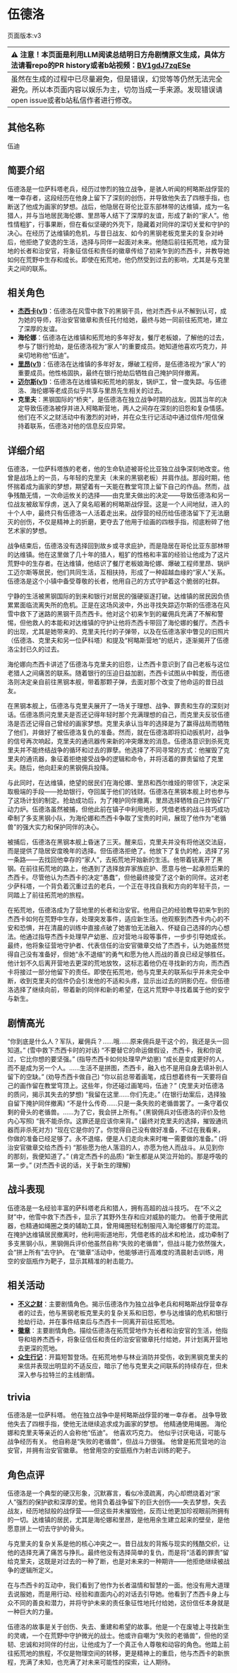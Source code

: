 # 伍德洛
页面版本:v3
 

| :warning: 注意！本页面是利用LLM阅读总结明日方舟剧情原文生成，具体方法请看repo的PR history或者b站视频：[BV1gdJ7zqESe](https://www.bilibili.com/video/BV1gdJ7zqESe/)         |
|:----------------------------|
| 虽然在生成的过程中已尽量避免，但是错误，幻觉等等仍然无法完全避免。所以本页面内容以娱乐为主，切勿当成一手来源。发现错误请open issue或者b站私信作者进行修改。|



## 其他名称
伍迪
## 简要介绍
伍德洛是一位萨科塔老兵，经历过惨烈的独立战争，是骇人听闻的柯略斯战俘营的唯一幸存者，这段经历在他身上留下了深刻的创伤，并导致他失去了四根手指，也断送了他成为画家的梦想。战后，他隐居在哥伦比亚东部林带的达维镇，成为一名猎人，并与当地居民海伦娜、里昂等人结下了深厚的友谊，形成了新的“家人”。他性情粗犷，行事果断，但在看似坚硬的外壳下，隐藏着对同伴的深切关爱和守护的决心。在经历了达维镇的危机，与昔日战友、如今的黑钢老板克里夫的复杂对峙后，他拒绝了安逸的生活，选择与同伴一起面对未来。他随后前往拓荒地，成为营地的长者和治安官，将象征信任和责任的徽章传给了初来乍到的杰西卡，并教导她如何在荒野中生存和成长。即使在拓荒地，他仍然受到过去的影响，尤其是与克里夫之间的联系。
## 相关角色
-   **[杰西卡](char_235_jesica.md)([v1](../chars/char_235_jesica.md))**：伍德洛在风雪中救下的黑钢干员，他对杰西卡从不解到认可，成为她的导师，将治安官徽章和责任托付给她，最终与她一同前往拓荒地，建立了深厚的友谊。
-   **海伦娜**：伍德洛在达维镇和拓荒地的多年好友，餐厅老板娘，了解他的过去，参与了银行抢劫，是伍德洛视为“家人”的重要成员。她知道他喜欢巧克力，并亲切地称他“伍迪”。
-   **[里昂](extended_char_li_ang.md)([v1](../chars/extended_char_li_ang.md))**：伍德洛在达维镇的多年好友，爆破工程师，是伍德洛视为“家人”的重要成员。他性格固执，最终在银行抢劫后牺牲自己掩护同伴撤离。
-   **[迈尔斯](extended_char_mai_er_si.md)([v1](../chars/extended_char_mai_er_si.md))**：伍德洛在达维镇和拓荒地的朋友，锅炉工，曾一度失踪。与伍德洛、海伦娜等老成员似乎共享与里昂先生相关的过去。
-   **克里夫**：黑钢国际的“桥夹”，是伍德洛在独立战争时期的战友。因其当年的决定导致伍德洛被俘并进入柯略斯营地，两人之间存在深刻的旧怨和复杂情感。他们在不义之财活动中有激烈的对峙，并在众生行记活动中通过信件/短信保持着联系，伍德洛对他的信息反应异常。
## 详细介绍
伍德洛，一位萨科塔族的老者，他的生命轨迹被哥伦比亚独立战争深刻地改变。他曾是战场上的一员，与年轻的克里夫（未来的黑钢老板）并肩作战。那段时期，他怀揣着成为画家的梦想，期望着有一天能在教堂穹顶上留下自己的作品。然而，战争残酷无情，一次命运攸关的选择——由克里夫做出的决定——导致伍德洛和另一位战友被敌军俘虏，送入了臭名昭著的柯略斯战俘营。这是一个人间地狱，进入的十个人中，最终只有伍德洛一人活着走出来。战俘营的经历给伍德洛留下了无法磨灭的创伤，不仅是精神上的折磨，更夺去了他用于绘画的四根手指，彻底粉碎了他艺术家的梦想。

战争结束后，伍德洛没有选择回到故乡或寻求庇护，而是隐居在哥伦比亚东部林带的达维镇。他在这里做了几十年的猎人，粗犷的性格和丰富的经验让他成为了这片荒野中的生存者。在达维镇，他结识了餐厅老板娘海伦娜、爆破工程师里昂、锅炉工迈尔斯等居民，他们共同生活，互相扶持，形成了一种超越血缘的“家人”关系。伍德洛是这个小镇中备受尊敬的长者，他用自己的方式守护着这个脆弱的社群。

宁静的生活被黑钢国际的到来和银行对居民的强硬驱逐打破。达维镇的居民因负债累累面临流离失所的危机。正是在这场风波中，外出寻找失踪迈尔斯的伍德洛在风雪中救下了迷路的黑钢干员杰西卡。他对这个初来乍到的雇佣兵充满了不解和警惕，但他救人的本能和对达维镇的守护让他将杰西卡带回了海伦娜的餐厅。杰西卡的出现，尤其是她带来的、克里夫托付的子弹带，以及在伍德洛家中瞥见的旧照片（伍德洛、克里夫和另一位萨科塔）和提及“柯略斯营地”的纸片，逐渐揭开了伍德洛尘封已久的过去。

海伦娜向杰西卡讲述了伍德洛与克里夫的旧怨，让杰西卡意识到了自己老板与这位老猎人之间痛苦的联系。随着银行的压迫日益加剧，杰西卡试图从中斡旋，而伍德洛则决定亲自前往黑钢本舰，带着那颗子弹，去面对那个改变了他命运的昔日战友。

在黑钢本舰上，伍德洛与克里夫展开了一场关于理想、战争、罪责和生存的深刻对话。伍德洛质问克里夫是否还记得年轻时那个充满理想的自己，而克里夫反驳伍德洛是否还记得自己曾经的画家梦想。克里夫承认当年的选择是为了赢得战局而牺牲了他们，并做好了被伍德洛复仇的准备。然而，就在伍德洛即将扣动扳机时，战争的信号再次响起，克里夫的通讯器传来新的冲突爆发的消息。伍德洛意识到杀死克里夫并不能终结战争的循环和过去的罪孽。他选择了不同寻常的方式：他摧毁了克里夫的通讯器，象征着拒绝接受战争的逻辑和命令，并将活着的罪责留给了克里夫。随后，他向赶来的黑钢佣兵投降。

与此同时，在达维镇，绝望的居民们在海伦娜、里昂和西尔维娅的带领下，决定采取极端的手段——抢劫银行，夺回属于他们的钱财。伍德洛在黑钢本舰上时也参与了这场计划的制定。抢劫成功后，为了掩护同伴撤离，里昂选择牺牲自己炸毁矿厂动力炉。伍德洛虽然被捕，但他此前在镇子中利用地形，凭借老练的战斗技巧成功牵制了多支黑钢小队，为海伦娜和杰西卡争取了宝贵的时间，展现了他作为“老循兽”的强大实力和保护同伴的决心。

被捕后，伍德洛在黑钢本舰上昏迷了三天。醒来后，克里夫并没有将他送交法庭，而是提供了隐居安度晚年的选择。但伍德洛拒绝了。他放下了复仇的枪，选择了另一条路——去找回他幸存的“家人”，去拓荒地开始新的生活。他带着铳离开了黑钢。在前往拓荒地的路上，他遇到了选择放弃家族庇护、愿意与他一起承担后果的杰西卡。尽管他认为杰西卡的决定“愚蠢”，但他最终接受了这个新的同伴。这对老少萨科塔，一个背负着沉重过去的老兵，一个正在寻找自我和方向的年轻干员，一同踏上了前往拓荒地的旅程。

在拓荒地，伍德洛成为了营地里的长者和治安官。他用自己的经验教导初来乍到的杰西卡如何在荒野中生存，处理突发事件，适应新生活。他观察到杰西卡内心的不安和恐惧，并在清晨的训练中直接点破了她害怕无法融入、怀疑自己选择的内心想法。他通过指导杰西卡处理早产幼崽、应对营地斗殴等事件，一步步引导她成长。最终，他将象征营地守护者、代表信任的治安官徽章交给了杰西卡，认为她虽然觉得自己没有准备好，但她“永不退缩”的勇气和愿为他人而战的善良已经足够胜任。他计划不久后离开营地去更深的荒地放牧，这标志着他仍在寻找新的方向，而杰西卡将接过一部分他留下的责任。即使在拓荒地，他与克里夫的联系似乎并未完全中断，收到克里夫的信件仍会引发他的不适和头疼，显示出过去的阴影仍在。但伍德洛选择了继续向前，带着新的同伴和新的希望，在这片荒野中寻找着属于他的安宁与新生。
## 剧情高光
“你到底是什么人？军队，雇佣兵？……哦......原来佣兵是干这个的，我还是头一回知道。” (雪中救下杰西卡时的对话)
“不要替它的命运做假设，杰西卡，我和你说过，它比你想的要坚强。” (指导杰西卡如何处理早产幼崽)
“成长是变成更好的人，而不是成为另一个人。......生活不是拼图，杰西卡，融入也不是用自身去填补别人留下的空缺。” (劝导杰西卡做自己)
“你以前总带着画笔，成日想着终有一天要将自己的画作留在教堂穹顶上。这些年，你还碰过画笔吗，伍迪？” (克里夫对伍德洛的质问，揭示其失去的梦想)
“我留在这里......你们先走。” (在银行劫案后，选择独自留下掩护同伴撤离)
“不是什么传奇......只是一条失败的老循兽罢了。一条守着仅剩的骨头的老循兽。......为了它，我会拼上所有。” (黑钢佣兵对伍德洛的评价及他内心写照)
“我不能杀你。这罪还是应该你来背。” (最终对克里夫的选择，摧毁通讯器而非杀死对方)
“现在它是你的了。你觉得自己没有做好准备，不过在我看来，你做的准备已经足够了。永不退缩，便是人们走向未来时唯一需要做的准备。” (将治安官徽章交给杰西卡)
“那些愿为他人落泪的人，亦愿为他人而战斗。从见到你的那刻，我便知道了。” (肯定杰西卡的品质)
“新生都是从哭泣开始的。那是呼吸的第一步。” (对杰西卡说的话，关于新生的理解)
## 战斗表现
伍德洛是一名经验丰富的萨科塔老兵和猎人，拥有高超的战斗技巧。
在“不义之财”中，他雪中救下杰西卡，显示了其野外生存和应对威胁的能力。
他善于使用武器，也精通如绳圈之类的辅助工具，曾用绳圈轻松制服闯入海伦娜餐厅的混混。
在掩护达维镇居民撤离时，他利用街道地形，凭借老练的战术和枪法，成功牵制了多支黑钢小队，黑钢佣兵评价他虽然自称“失败的老循兽”，但战斗能力依然强大，会“拼上所有”去守护。
在“徽章”活动中，他能够进行高难度的清晨射击训练，用空的安瓿瓶作为靶子，显示其精准的射击能力。
## 相关活动
-   **[不义之财](../stories/act28side.md)**：主要剧情角色。揭示伍德洛作为独立战争老兵和柯略斯战俘营幸存者的过去，他与黑钢老板克里夫的复杂关系和旧怨，参与达维镇的危机和银行抢劫行动，并在事件结束后与杰西卡一同离开前往拓荒地。
-   **[徽章](../stories/story_jesca2_set_1.md)**：主要剧情角色。描绘伍德洛在拓荒营地作为长者和治安官的生活，他指导和培养杰西卡，将象征信任和责任的治安官徽章托付给她，并计划离开营地去更深的荒地。
-   **[众生行记](../stories/act42side.md)**：开篇短暂登场。在拓荒地参与林业消防并受伤，收到黑钢克里夫的来信并表现出明显的不适反应，暗示了他与克里夫之间联系的持续存在，但未深入参与拉特兰的主线剧情。
## trivia
伍德洛是一位萨科塔。
他在独立战争中是柯略斯战俘营的唯一幸存者。
战争导致他失去了四根手指，使他无法继续追求成为画家的梦想。
他精通使用绳圈。
海伦娜和克里夫等亲近的人会称他“伍迪”。
他喜欢巧克力。
他似乎讨厌电话，可能与战争经历有关。
他自称是“失败的老循兽”，但战斗力很强。
他曾是拓荒营地的治安官，并拥有治安官徽章。
他曾用空的安瓿瓶作为射击训练的靶子。
## 角色点评
伍德洛是一个典型的硬汉形象，沉默寡言，看似冷漠疏离，内心却燃烧着对“家人”强烈的保护欲和深厚的爱。他背负着战争留下的巨大创伤——失去梦想，失去战友，经历地狱般的战俘营——但这些并未摧毁他，反而让他更加珍视眼前所拥有的一切。达维镇的居民，尤其是海伦娜和里昂，是他用余生建立起来的壁垒，是他愿意拼上一切去守护的骨头。

与克里夫的复杂关系是他的核心冲突之一。昔日战友的背叛与现实的残酷交织，让他的选择充满了痛苦与挣扎。最终他没有选择简单的复仇，而是将“活着的罪责”留给克里夫，这既是对过去的一种了断，也是对未来的一种期许——他拒绝继续被战争的逻辑所定义。

在与杰西卡的互动中，我们看到了他作为长者温情和智慧的一面。他没有用大道理去说服她，而是用行动、经验和直面内心的对话去引导她。他看到了杰西卡身上与众不同的善良和潜力，并将守护未来的责任象征性地托付给她，这份信任本身就是一种巨大的力量。

伍德洛的故事是关于创伤、失去、重建和希望的故事。他是一个在废墟上寻找新生的灵魂，一个在荒野中守护微光的战士。他或许自嘲为“失败的老循兽”，但他的坚韧、忠诚和对同伴的付出，让他成为了一个真正令人尊敬和动容的角色。他踏上前往拓荒地的旅程，不仅是物理空间的转移，更是精神上的重启，他与杰西卡的新旅程，充满了未知，也充满了对未来可能性的探索，让人期待。
